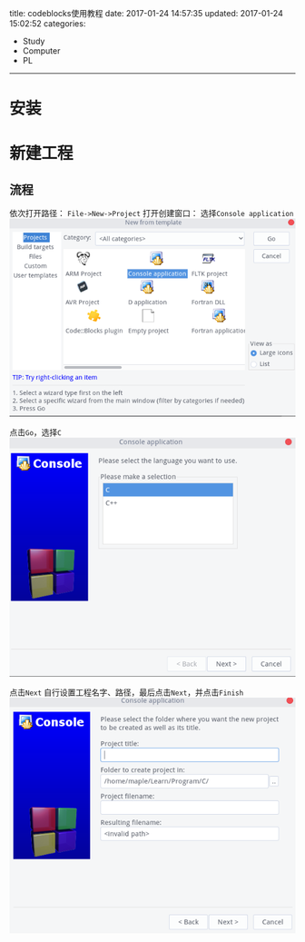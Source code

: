 title: codeblocks使用教程
date: 2017-01-24 14:57:35
updated: 2017-01-24 15:02:52
categories:
- Study
- Computer
- PL
---
# 安装

# 新建工程

## 流程

依次打开路径：
`File->New->Project`
打开创建窗口：
选择`Console application`
![](../post_img/58881cdeab64414e32000031)

点击`Go`，选择`C`
![](../post_img/58881cdeab64414e32000032)

点击`Next`
自行设置工程名字、路径，最后点击`Next`，并点击`Finish`
![](../post_img/58881cdeab64414e32000030)